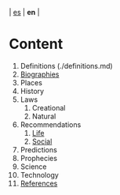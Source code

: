 | [es](../español/contenido.md) | **en** |

# Content

 1. Definitions (./definitions.md)
 2. [Biographies](./biographies.md)
 3. Places
 4. History
 5. Laws
    1. Creational
    2. Natural
 6. Recommendations
    1. [Life](./life-recommendations.md)
    2. [Social](./social-recommendations.md)
 7. Predictions
 8. Prophecies
 9. Science
10. Technology
11. [References](./references.md)

